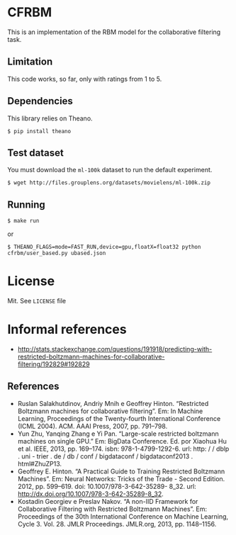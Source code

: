 # CFRBM

This is an implementation of the RBM model for the collaborative filtering task.

## Limitation

This code works, so far, only with ratings from 1 to 5.

## Dependencies

This library relies on Theano.

```
$ pip install theano
```

## Test dataset

You must download the `ml-100k` dataset to run the default experiment.

```
$ wget http://files.grouplens.org/datasets/movielens/ml-100k.zip
```

## Running

```
$ make run
```

or 

```
$ THEANO_FLAGS=mode=FAST_RUN,device=gpu,floatX=float32 python cfrbm/user_based.py ubased.json
```

# License

Mit. See `LICENSE` file

# Informal references

* http://stats.stackexchange.com/questions/191918/predicting-with-restricted-boltzmann-machines-for-collaborative-filtering/192829#192829


## References

* Ruslan Salakhutdinov, Andriy Mnih e Geoffrey Hinton. “Restricted Boltzmann machines for collaborative filtering”. Em: In Machine Learning, Proceedings of the Twenty-fourth International Conference (ICML 2004). ACM. AAAI Press, 2007, pp. 791–798.
* Yun Zhu, Yanqing Zhang e Yi Pan. “Large-scale restricted boltzmann machines on single GPU.” Em: BigData Conference. Ed. por Xiaohua Hu et al. IEEE, 2013, pp. 169–174. isbn: 978-1-4799-1292-6. url: http: / / dblp . uni - trier . de / db / conf / bigdataconf / bigdataconf2013 . html#ZhuZP13.
* Geoffrey E. Hinton. “A Practical Guide to Training Restricted Boltzmann Machines”. Em: Neural Networks: Tricks of the Trade - Second Edition. 2012, pp. 599–619. doi: 10.1007/978-3-642-35289- 8_32. url: http://dx.doi.org/10.1007/978-3-642-35289-8_32.
* Kostadin Georgiev e Preslav Nakov. “A non-IID Framework for Collaborative Filtering with Restricted Boltzmann Machines”. Em: Proceedings of the 30th International Conference on Machine Learning, Cycle 3. Vol. 28. JMLR Proceedings. JMLR.org, 2013, pp. 1148–1156.
